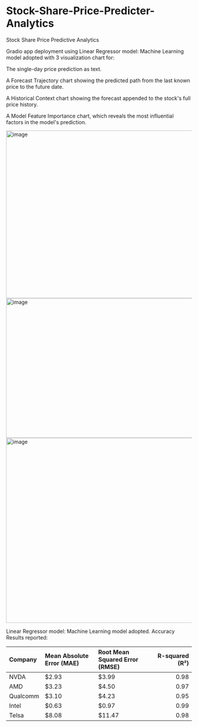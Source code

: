 # Stock-Share-Price-Predicter-Analytics
Stock Share Price Predictive Analytics

Gradio app deployment using Linear Regressor model: Machine Learning model adopted with 3 visualization chart for:


The single-day price prediction as text.

A Forecast Trajectory chart showing the predicted path from the last known price to the future date.

A Historical Context chart showing the forecast appended to the stock's full price history.

A Model Feature Importance chart, which reveals the most influential factors in the model's prediction.



<img width="937" height="454" alt="image" src="https://github.com/user-attachments/assets/aeabb195-c15c-4a60-a8ca-e5e78efef710" />



<img width="914" height="378" alt="image" src="https://github.com/user-attachments/assets/01773bfb-0e3c-4e5e-be01-bcffe4b367e6" />



<img width="966" height="501" alt="image" src="https://github.com/user-attachments/assets/298aaded-4506-424b-91c0-4c9b1c1227a1" />





Linear Regressor model: Machine Learning model adopted.
Accuracy Results reported:


| Company   | Mean Absolute Error (MAE)   | Root Mean Squared Error (RMSE)   |   R-squared (R²) |
|:----------|:----------------------------|:---------------------------------|-----------------:|
| NVDA      | $2.93                       | $3.99                            |             0.98 |
| AMD       | $3.23                       | $4.50                            |             0.97 |
| Qualcomm  | $3.10                       | $4.23                            |             0.95 |
| Intel     | $0.63                       | $0.97                            |             0.99 |
| Telsa     | $8.08                       | $11.47                           |             0.98 |
































